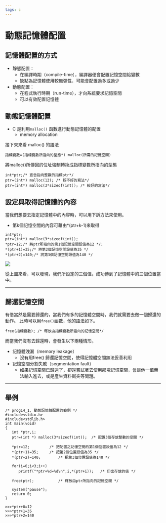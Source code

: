 ```yaml
---
tags: c
---
```

# 動態記憶體配置

## 記憶體配置的方式

- 靜態配置：
	- 在編譯時期（compile-time），編譯器便會配置記憶空間給變數
	- 缺點為記憶體使用較無彈性，可能會配置過多或過少
- 動態配置：
	- 在程式執行時期（run-time），才向系統要求記憶空間
	- 可以有效配置記憶體

## 動態記憶體配置

- C 是利用```malloc()``` 函數進行動態記憶體的配置
	- memory allocation

接下來來看 malloc() 的語法
```cpp=
指標變數=(指標變數所指向的型態*) malloc(所需的記憶空間)
```
將malloc()所傳回的位址強制轉換成指標變數所指向的型態
```cpp=
int*ptr;/* 宣告指向整數的指標ptr*/
ptr=(int*) malloc(12); /* 較不好的寫法*/
ptr=(int*) malloc(3*sizeof(int)); /* 較好的寫法*/
```

## 設定與取得記憶體的內容

當我們想要去指定記憶體中的內容時，可以用下訴方法來使用。
- 第k個記憶空間的內容可藉由*(ptr+k-1)來取得

```cpp=
int*ptr;
ptr=(int*) malloc(3*sizeof(int));
*ptr=12;/* 將ptr所指向的第1個記憶空間設值為12 */;
*(ptr+1)=35;/* 將第2個記憶空間設值為35 */
*(ptr+2)=140;/* 將第3個記憶空間設值為140 */
```
![](https://i.imgur.com/U3kpKhl.png)

從上圖來看，可以發現，我們所設定的三個值，成功傳到了記憶體中的三個位置當中。

---
## 歸還記憶空間
有借當然是需要歸還的，當我們有多的記憶體空間時，我們就需要去做一個歸還的動作。
此時可以用```free()```函數，他的語法如下。
```cpp=
free(指標變數); /* 釋放由指標變數所指向的記憶空間*/
```
而當我們沒有去歸還時，會發生以下兩種情形。

- 記憶體洩漏（memory leakage）
	- 沒有用free() 歸還記憶空間，使得記憶體空間無法妥善利用
- 記憶空間分割失敗（segmentation fault）
	- 如果記憶空間已歸還了，卻還嘗試著去使用那塊記憶空間，會讓他一值無法輸入進去，或是產生資料衝突等問題。
---
## 舉例
```cpp=
/* prog14_1, 動態記憶體配置的範例 */
#include<stdio.h>
#include<stdlib.h>
int main(void)
{
   int *ptr,i;
   ptr=(int *) malloc(3*sizeof(int));  /* 配置3個存放整數的空間 */
   
   *ptr=12;			/* 把配置之記憶空間的第1個位置設值為12 */
   *(ptr+1)=35;		/* 把第2個位置設值為35 */
   *(ptr+2)=140;		/* 把第3個位置設值為140 */
   
   for(i=0;i<3;i++)
      printf("*ptr+%d=%d\n",i,*(ptr+i));   /* 印出存放的值 */
    
   free(ptr);           /* 釋放由ptr所指向的記憶空間 */

   system("pause");
   return 0;
}

>>>*ptr+0=12
>>>*ptr+1=35
>>>*ptr+2=140
```